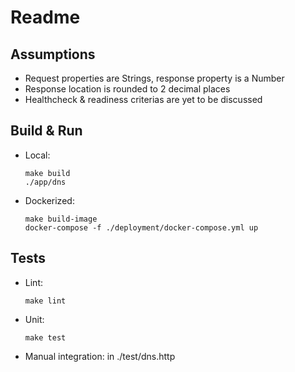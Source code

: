 # Readme

## Assumptions

* Request properties are Strings, response property is a Number
* Response location is rounded to 2 decimal places
* Healthcheck & readiness criterias are yet to be discussed

## Build & Run
* Local: 
    ```
    make build
    ./app/dns
    ```
* Dockerized: 
    ```
    make build-image
    docker-compose -f ./deployment/docker-compose.yml up
    ```

## Tests
* Lint:
    ```
    make lint
    ```
* Unit: 
    ```
    make test
    ```
* Manual integration: in ./test/dns.http